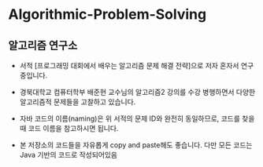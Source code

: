 # Algorithmic-Problem-Solving

## 알고리즘 연구소 
- 서적 [프로그래밍 대회에서 배우는 알고리즘 문제 해결 전략]으로 저자 혼자서 연구 중입니다.

- 경북대학교 컴퓨터학부 배준현 교수님의 알고리즘2 강의를 수강 병행하면서 다양한 알고리즘적 문제들을 고찰하고 있습니다.

- 자바 코드의 이름(naming)은 위 서적의 문제 ID와 완전히 동일하므로, 코드를 찾을 때 코드 이름을 참고하시면 됩니다. 

- 본 저장소의 코드들을 자유롭게 copy and paste해도 좋습니다. 다만 모든 코드는 Java 기반의 코드로 작성되어있음



